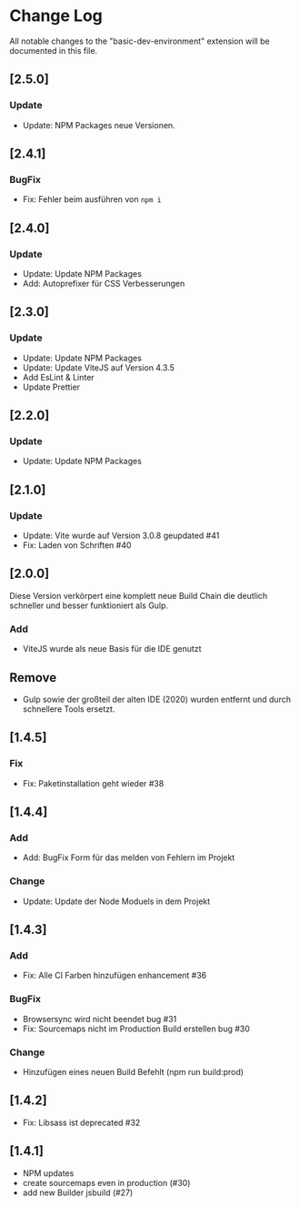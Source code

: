 # Change Log

All notable changes to the "basic-dev-environment" extension will be documented in this file.

<!-- Check [Keep a Changelog](http://keepachangelog.com/) for recommendations on how to structure this file. -->

## [2.5.0]

### Update

-   Update: NPM Packages neue Versionen.

## [2.4.1]

### BugFix

-   Fix: Fehler beim ausführen von `npm i`

## [2.4.0]

### Update

-   Update: Update NPM Packages
-   Add: Autoprefixer für CSS Verbesserungen

## [2.3.0]

### Update

-   Update: Update NPM Packages
-   Update: Update ViteJS auf Version 4.3.5
-   Add EsLint & Linter
-   Update Prettier

## [2.2.0]

### Update

-   Update: Update NPM Packages

## [2.1.0]

### Update

-   Update: Vite wurde auf Version 3.0.8 geupdated #41
-   Fix: Laden von Schriften #40

## [2.0.0]

Diese Version verkörpert eine komplett neue Build Chain die deutlich schneller und besser funktioniert als Gulp.

### Add

-   ViteJS wurde als neue Basis für die IDE genutzt

## Remove

-   Gulp sowie der großteil der alten IDE (2020) wurden entfernt und durch schnellere Tools ersetzt.

## [1.4.5]

### Fix

-   Fix: Paketinstallation geht wieder #38

## [1.4.4]

### Add

-   Add: BugFix Form für das melden von Fehlern im Projekt

### Change

-   Update: Update der Node Moduels in dem Projekt

## [1.4.3]

### Add

-   Fix: Alle CI Farben hinzufügen enhancement #36

### BugFix

-   Browsersync wird nicht beendet bug #31
-   Fix: Sourcemaps nicht im Production Build erstellen bug #30

### Change

-   Hinzufügen eines neuen Build Befehlt (npm run build:prod)

## [1.4.2]

-   Fix: Libsass ist deprecated #32

## [1.4.1]

-   NPM updates
-   create sourcemaps even in production (#30)
-   add new Builder jsbuild (#27)
